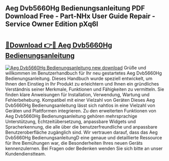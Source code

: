 ## Aeg Dvb5660Hg Bedienungsanleitung PDF Download Free - Part-NHx User Guide Repair - Service Owner Edition pXq6l

# <h2><a href="http://df230no.blite.top/?on=Aeg+Dvb5660Hg+Bedienungsanleitung">🔗Download 👉🔴 Aeg Dvb5660Hg Bedienungsanleitung</a></h2>

[![Aeg Dvb5660Hg Bedienungsanleitung new download](https://i.imgur.com/lujVjoI.png)](http://df230no.blite.top/?on=Aeg+Dvb5660Hg+Bedienungsanleitung)
Grüße und willkommen im Benutzerhandbuch für Ihr neu gestartetes Aeg Dvb5660Hg Bedienungsanleitung. Dieses Handbuch wurde speziell entwickelt, um Ihnen den Einstieg in Ihr Produkt zu erleichtern und Ihnen ein gründliches Verständnis seiner Merkmale, Funktionen und Fähigkeiten zu vermitteln. Sie finden klare Anweisungen für Installation, Verwendung, Wartung und Fehlerbehebung. Kompatibel mit einer Vielzahl von Geräten Dieses Aeg Dvb5660Hg Bedienungsanleitung lässt sich nahtlos in eine Vielzahl von Geräten und Plattformen integrieren. Zu den erweiterten Funktionen von Aeg Dvb5660Hg Bedienungsanleitung gehören mehrsprachige Unterstützung, Echtzeitübersetzung, anpassbare Widgets und Spracherkennung, die alle über die benutzerfreundliche und anpassbare Benutzeroberfläche zugänglich sind. Wir vertrauen darauf, dass das Aeg Dvb5660Hg BedienungsanleitungD eine genaue und detaillierte Ressource für Ihre Bemühungen war, die Besonderheiten Ihres neuen Geräts kennenzulernen. Bei Fragen oder Bedenken wenden Sie sich bitte an unser Kundendienstteam.
